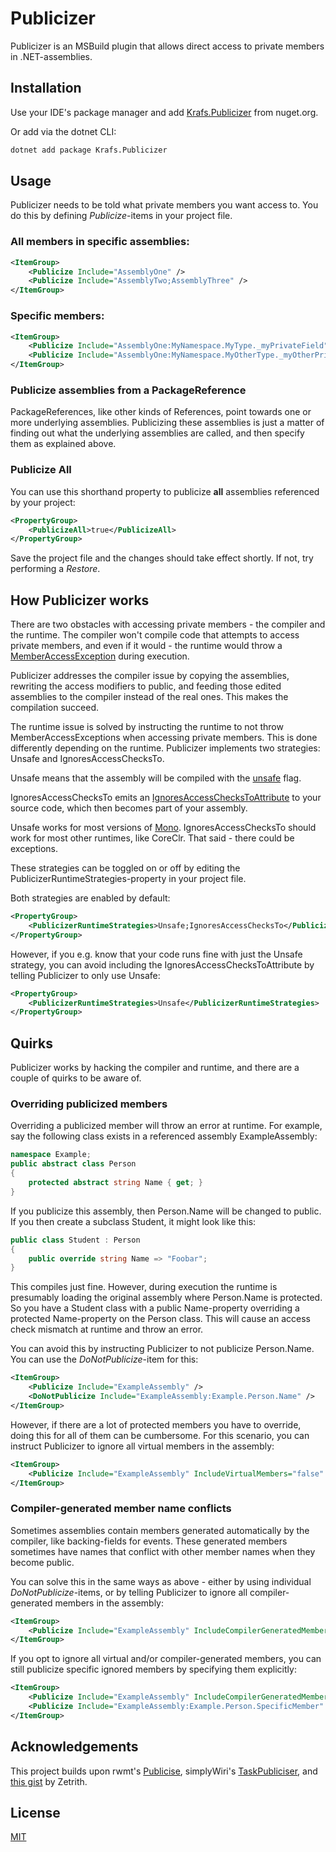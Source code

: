 # Publicizer
Publicizer is an MSBuild plugin that allows direct access to private members in .NET-assemblies.

## Installation
Use your IDE's package manager and add [Krafs.Publicizer](https://www.nuget.org/packages/Krafs.Publicizer) from nuget.org.

Or add via the dotnet CLI:
```bash
dotnet add package Krafs.Publicizer
```

## Usage
Publicizer needs to be told what private members you want access to. You do this by defining _Publicize_-items in your project file.

### All members in specific assemblies:
```xml
<ItemGroup>
    <Publicize Include="AssemblyOne" />
    <Publicize Include="AssemblyTwo;AssemblyThree" />
</ItemGroup>
```

### Specific members:
```xml
<ItemGroup>
    <Publicize Include="AssemblyOne:MyNamespace.MyType._myPrivateField" />
    <Publicize Include="AssemblyOne:MyNamespace.MyOtherType._myOtherPrivateField" />
</ItemGroup>
```

### Publicize assemblies from a PackageReference
PackageReferences, like other kinds of References, point towards one or more underlying assemblies. Publicizing these assemblies is just a matter of finding out what the underlying assemblies are called, and then specify them as explained above.

### Publicize All
You can use this shorthand property to publicize **all** assemblies referenced by your project:
```xml
<PropertyGroup>
    <PublicizeAll>true</PublicizeAll>
</PropertyGroup>
```

Save the project file and the changes should take effect shortly. If not, try performing a _Restore_.

## How Publicizer works
There are two obstacles with accessing private members - the compiler and the runtime. 
The compiler won't compile code that attempts to access private members, and even if it would - the runtime would throw a [MemberAccessException](https://docs.microsoft.com/en-us/dotnet/api/system.memberaccessexception/) during execution.

Publicizer addresses the compiler issue by copying the assemblies, rewriting the access modifiers to public, and feeding those edited assemblies to the compiler instead of the real ones. This makes the compilation succeed.

The runtime issue is solved by instructing the runtime to not throw MemberAccessExceptions when accessing private members. 
This is done differently depending on the runtime. Publicizer implements two strategies: Unsafe and IgnoresAccessChecksTo.

Unsafe means that the assembly will be compiled with the [unsafe](https://docs.microsoft.com/en-us/dotnet/csharp/language-reference/unsafe-code/) flag.

IgnoresAccessChecksTo emits an [IgnoresAccessChecksToAttribute](https://www.strathweb.com/2018/10/no-internalvisibleto-no-problem-bypassing-c-visibility-rules-with-roslyn/) to your source code, which then becomes part of your assembly.

Unsafe works for most versions of [Mono](https://www.mono-project.com/). IgnoresAccessChecksTo should work for most other runtimes, like CoreClr. That said - there could be exceptions.

These strategies can be toggled on or off by editing the PublicizerRuntimeStrategies-property in your project file.

Both strategies are enabled by default:
```xml
<PropertyGroup>
    <PublicizerRuntimeStrategies>Unsafe;IgnoresAccessChecksTo</PublicizerRuntimeStrategies>
</PropertyGroup>
```
However, if you e.g. know that your code runs fine with just the Unsafe strategy, you can avoid including the IgnoresAccessChecksToAttribute by telling Publicizer to only use Unsafe:
```xml
<PropertyGroup>
    <PublicizerRuntimeStrategies>Unsafe</PublicizerRuntimeStrategies>
</PropertyGroup>
```

## Quirks
Publicizer works by hacking the compiler and runtime, and there are a couple of quirks to be aware of.

### Overriding publicized members
Overriding a publicized member will throw an error at runtime. For example, say the following class exists in a referenced assembly ExampleAssembly:
```cs
namespace Example;
public abstract class Person
{
    protected abstract string Name { get; }
}
```
If you publicize this assembly, then Person.Name will be changed to public. If you then create a subclass Student, it might look like this:
```cs
public class Student : Person
{
    public override string Name => "Foobar";
}
```
This compiles just fine. However, during execution the runtime is presumably loading the original assembly where Person.Name is protected. 
So you have a Student class with a public Name-property overriding a protected Name-property on the Person class. 
This will cause an access check mismatch at runtime and throw an error.

You can avoid this by instructing Publicizer to not publicize Person.Name. You can use the _DoNotPublicize_-item for this:
```xml
<ItemGroup>
    <Publicize Include="ExampleAssembly" />
    <DoNotPublicize Include="ExampleAssembly:Example.Person.Name" />
</ItemGroup>
```

However, if there are a lot of protected members you have to override, doing this for all of them can be cumbersome.
For this scenario, you can instruct Publicizer to ignore all virtual members in the assembly:
```xml
<ItemGroup>
    <Publicize Include="ExampleAssembly" IncludeVirtualMembers="false" />
</ItemGroup>
```

### Compiler-generated member name conflicts
Sometimes assemblies contain members generated automatically by the compiler, like backing-fields for events. 
These generated members sometimes have names that conflict with other member names when they become public.

You can solve this in the same ways as above - either by using individual _DoNotPublicize_-items, or by telling Publicizer to ignore all compiler-generated members in the assembly:
```xml
<ItemGroup>
    <Publicize Include="ExampleAssembly" IncludeCompilerGeneratedMembers="false" />
</ItemGroup>
```

If you opt to ignore all virtual and/or compiler-generated members, you can still publicize specific ignored members by specifying them explicitly:
```xml
<ItemGroup>
    <Publicize Include="ExampleAssembly" IncludeCompilerGeneratedMembers="false" IncludeVirtualMembers="false" />
    <Publicize Include="ExampleAssembly:Example.Person.SpecificMember" />
</ItemGroup>
```

## Acknowledgements
This project builds upon rwmt's [Publicise](https://github.com/rwmt/Publicise), simplyWiri's [TaskPubliciser](https://github.com/simplyWiri/TaskPubliciser), and [this gist](https://gist.github.com/Zetrith/d86b1d84e993c8117983c09f1a5dcdcd) by Zetrith.

## License
[MIT](https://choosealicense.com/licenses/mit/)

